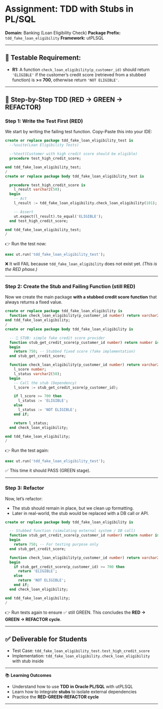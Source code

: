 # Assignment: TDD with Stubs in PL/SQL

**Domain:** Banking (Loan Eligibility Check)
**Package Prefix:** `tdd_fake_loan_eligibility`
**Framework:** utPLSQL

***

## 🎯 Testable Requirement:

- **R1:** A function `check_loan_eligibility(p_customer_id)` should return `'ELIGIBLE'` if the customer’s credit score (retrieved from a stubbed function) is **>= 700**, otherwise return `'NOT ELIGIBLE'`.

***

## 🧪 Step-by-Step TDD (RED → GREEN → REFACTOR)

### Step 1: Write the Test First (RED)

We start by writing the failing test function.
Copy-Paste this into your IDE:

```sql
create or replace package tdd_fake_loan_eligibility_test is
  --%suite(Loan Eligibility Tests)

  --%test(Customer with high credit score should be eligible)
  procedure test_high_credit_score;

end tdd_fake_loan_eligibility_test;
/
create or replace package body tdd_fake_loan_eligibility_test is

  procedure test_high_credit_score is
    l_result varchar2(50);
  begin
    -- Act
    l_result := tdd_fake_loan_eligibility.check_loan_eligibility(101);

    -- Assert
    ut.expect(l_result).to_equal('ELIGIBLE');
  end test_high_credit_score;

end tdd_fake_loan_eligibility_test;
/
```

👉 Run the test now:

```sql
exec ut.run('tdd_fake_loan_eligibility_test');
```

❌ It will FAIL because `tdd_fake_loan_eligibility` does not exist yet.
*(This is the RED phase.)*

***

### Step 2: Create the Stub and Failing Function (still RED)

Now we create the main package **with a stubbed credit score function** that always returns a fixed value.

```sql
create or replace package tdd_fake_loan_eligibility is
  function check_loan_eligibility(p_customer_id number) return varchar2;
end tdd_fake_loan_eligibility;
/
create or replace package body tdd_fake_loan_eligibility is

  -- 🔹 STUB: simple fake credit score provider
  function stub_get_credit_score(p_customer_id number) return number is
  begin
    return 750; -- Stubbed fixed score (fake implementation)
  end stub_get_credit_score;

  function check_loan_eligibility(p_customer_id number) return varchar2 is
    l_score number;
    l_status varchar2(50);
  begin
    -- Call the stub (Dependency)
    l_score := stub_get_credit_score(p_customer_id);

    if l_score >= 700 then
      l_status := 'ELIGIBLE';
    else
      l_status := 'NOT ELIGIBLE';
    end if;

    return l_status;
  end check_loan_eligibility;

end tdd_fake_loan_eligibility;
/
```

👉 Run the test again:

```sql
exec ut.run('tdd_fake_loan_eligibility_test');
```

✅ This time it should PASS (GREEN stage).

***

### Step 3: Refactor

Now, let’s refactor:

- The stub should remain in place, but we clean up formatting.
- Later in real-world, the stub would be replaced with a DB call or API.

```sql
create or replace package body tdd_fake_loan_eligibility is

  -- Stubbed function (simulating external system / DB call)
  function stub_get_credit_score(p_customer_id number) return number is
  begin
    return 750; -- For testing purpose only
  end stub_get_credit_score;

  function check_loan_eligibility(p_customer_id number) return varchar2 is
  begin
    if stub_get_credit_score(p_customer_id) >= 700 then
      return 'ELIGIBLE';
    else
      return 'NOT ELIGIBLE';
    end if;
  end check_loan_eligibility;

end tdd_fake_loan_eligibility;
/
```

👉 Run tests again to ensure ✅ still GREEN.
This concludes the **RED → GREEN → REFACTOR cycle**.

***

## ✅ Deliverable for Students

- Test Case: `tdd_fake_loan_eligibility_test.test_high_credit_score`
- Implementation: `tdd_fake_loan_eligibility.check_loan_eligibility` with stub inside

***

📚 **Learning Outcomes**

- Understand how to use **TDD in Oracle PL/SQL** with utPLSQL
- Learn how to integrate **stubs** to isolate external dependencies
- Practice the **RED-GREEN-REFACTOR cycle**

***